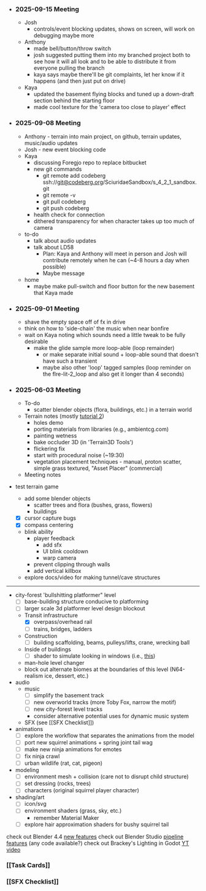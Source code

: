 - ### 2025-09-15 Meeting
	- Josh
		- controls/event blocking updates, shows on screen, will work on debugging maybe more
	- Anthony
		- made bell/button/throw switch
		- josh suggested putting them into my branched project both to see how it will all look and to be able to distribute it from everyone pulling the branch
		- kaya says maybe there'll be git complaints, let her know if it happens (and then just put on drive)
	- Kaya
		- updated the basement flying blocks and tuned up a down-draft section behind the starting floor
		- made cool texture for the 'camera too close to player' effect

- ### 2025-09-08 Meeting
	- Anthony - terrain into main project, on github, terrain updates, music/audio updates
	- Josh - new event blocking code
	- Kaya
		- discussing Foregjo repo to replace bitbucket 
		- new git commands
			- git remote add codeberg ssh://git@codeberg.org/SciuridaeSandbox/s_4_2_1_sandbox.git
			- git remote -v
			- git pull codeberg
			- git push codeberg
		- health check for connection
		- dithered transparency for when character takes up too much of camera
	- to-do
		- talk about audio updates
		- talk about LD58
			- Plan: Kaya and Anthony will meet in person and Josh will contribute remotely when he can (~4-8 hours a day when possible)
			- Maybe message 
	- home
		- maybe make pull-switch and floor button for the new basement that Kaya made

- ### 2025-09-01 Meeting
	- shave the empty space off of fx in drive
	- think on how to 'side-chain' the music when near bonfire
	- wait on Kaya noting which sounds need a little tweak to be fully desirable
		- make the glide sample more loop-able (loop remainder)
			- or make separate initial sound + loop-able sound that doesn't have such a transient
			- maybe also other 'loop' tagged samples (loop reminder on the flre-lit-2_loop and also get it longer than 4 seconds)
 
 - ### 2025-06-03 Meeting
	 - To-do
		 - scatter blender objects (flora, buildings, etc.) in a terrain world
	 - Terrain notes (mostly [tutorial 2](https://youtu.be/YtiAI2F6Xkk))
		 - holes demo
		 - porting materials from libraries (e.g., ambientcg.com)
		 - painting wetness
		 -  bake occluder 3D (in 'Terrain3D Tools')
		 - flickering fix
		 - start with procedural noise (~19:30)
		 - vegetation placement techniques - manual, proton scatter, simple grass textured, "Asset Placer" (commercial)
	 - Meeting notes


 - test terrain game
	 - add some blender objects
		 - scatter trees and flora (bushes, grass, flowers)
		 - buildings
	 - [x] cursor capture bugs
	 - [x] compass centering
	 - blink ability
		 - player feedback
			 - add sfx
			 - UI blink cooldown
			 - warp camera
		 - prevent clipping through walls
		 - add vertical killbox
	 - explore docs/video for making tunnel/cave structures
---
 - city-forest 'bullshitting platformer" level
	 - [ ] base-building structure conducive to platforming
	 - [ ] larger scale 3d platformer level design blockout
	 - Transit infrastructure
		 - [x] overpass/overhead rail
		 - [ ] trains, bridges, ladders
	 - Construction
		 - [ ] building scaffolding, beams, pulleys/lifts, crane, wrecking ball
	 - Inside of buildings
		 - [ ] shader to simulate looking in windows (i.e., [this](https://godotshaders.com/shader/interior-mapping-shader/))
	 - man-hole level changer
	 - block out alternate biomes at the boundaries of this level (N64-realism ice, dessert, etc.)
 - audio
	 - music
		 - [ ] simplify the basement track
		 - [ ] new overworld tracks (more Toby Fox, narrow the motif)
		 - [ ] new city-forest level tracks
		 - consider alternative potential uses for dynamic music system
	 - SFX (see [[SFX Checklist]])
 - animations
	 - [ ] explore the workflow that separates the animations from the model
	 - [ ] port new squirrel animations + spring joint tail wag
	 - [ ] make new ninja animations for emotes
	 - [ ] fix ninja crawl
	 - [ ] urban wildlife (rat, cat, pigeon)
- modeling
	- [ ] environment mesh + collision (care not to disrupt child structure)
	- [ ] set dressing (rocks, trees)
	- [ ] characters (original squirrel player character)
- shading/art
	- [ ] icon/svg
	- [ ] environment shaders (grass, sky, etc.)
		- remember Material Maker
	- [ ] explore hair approximation shaders for bushy squirrel tail

check out Blender 4.4 [new features](https://youtu.be/-eqPs-boihU?t=306)
check out Blender Studio [pipeline features](https://studio.blender.org/projects/project-dogwalk/3dbedf9bab5c44/) (any code available?)
check out Brackey's Lighting in Godot [YT video](https://www.youtube.com/watch?v=aRdiiWpA0AA)
### [[Task Cards]]
### [[SFX Checklist]]

